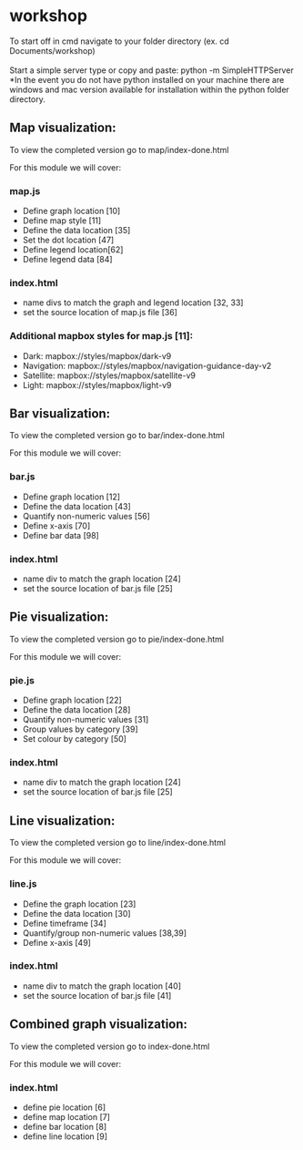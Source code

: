 # workshop

To start off in cmd navigate to your folder directory (ex. cd Documents/workshop)<br /><br />Start a simple server type or copy and paste: python -m SimpleHTTPServer<br /> *In the event you do not have python installed on your machine there are windows and mac version available for installation within the python folder directory.


## Map visualization:
To view the completed version go to map/index-done.html

For this module we will cover:

### map.js
- Define graph location [10]
- Define map style [11]
- Define the data location [35]
- Set the dot location [47]
- Define legend location[62]
- Define legend data [84]

### index.html
- name divs to match the graph and legend location [32, 33]
- set the source location of map.js file [36]

### Additional mapbox styles for map.js [11]:

- Dark: mapbox://styles/mapbox/dark-v9 
- Navigation: mapbox://styles/mapbox/navigation-guidance-day-v2
- Satellite: mapbox://styles/mapbox/satellite-v9
- Light: mapbox://styles/mapbox/light-v9


## Bar visualization:
To view the completed version go to bar/index-done.html

For this module we will cover:

### bar.js
- Define graph location [12]
- Define the data location [43]
- Quantify non-numeric values [56]
- Define x-axis [70]
- Define bar data [98]

### index.html
- name div to match the graph location [24]
- set the source location of bar.js file [25]


## Pie visualization:
To view the completed version go to pie/index-done.html

For this module we will cover:

### pie.js
- Define graph location [22]
- Define the data location [28]
- Quantify non-numeric values [31]
- Group values by category [39]
- Set colour by category [50]

### index.html
- name div to match the graph location [24]
- set the source location of bar.js file [25]


## Line visualization:
To view the completed version go to line/index-done.html

For this module we will cover:

### line.js
- Define the graph location [23]
- Define the data location [30]
- Define timeframe [34]
- Quantify/group non-numeric values [38,39]
- Define x-axis [49]

### index.html
- name div to match the graph location [40]
- set the source location of bar.js file [41]

## Combined graph visualization:
To view the completed version go to index-done.html

For this module we will cover:

### index.html
- define pie location [6]
- define map location [7]
- define bar location [8]
- define line location [9]
